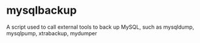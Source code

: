# mysqlbackup
A script used to call external tools to back up MySQL, such as mysqldump, mysqlpump, xtrabackup, mydumper
